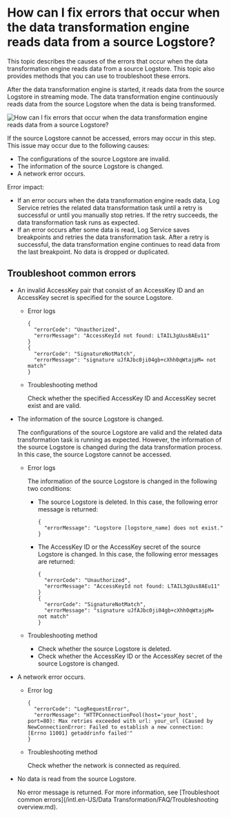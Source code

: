 # How can I fix errors that occur when the data transformation engine reads data from a source Logstore?

This topic describes the causes of the errors that occur when the data transformation engine reads data from a source Logstore. This topic also provides methods that you can use to troubleshoot these errors.

After the data transformation engine is started, it reads data from the source Logstore in streaming mode. The data transformation engine continuously reads data from the source Logstore when the data is being transformed.

![How can I fix errors that occur when the data transformation engine reads data from a source Logstore?](https://static-aliyun-doc.oss-accelerate.aliyuncs.com/assets/img/en-US/0553749951/p59308.png)

If the source Logstore cannot be accessed, errors may occur in this step. This issue may occur due to the following causes:

-   The configurations of the source Logstore are invalid.
-   The information of the source Logstore is changed.
-   A network error occurs.

Error impact:

-   If an error occurs when the data transformation engine reads data, Log Service retries the related data transformation task until a retry is successful or until you manually stop retries. If the retry succeeds, the data transformation task runs as expected.
-   If an error occurs after some data is read, Log Service saves breakpoints and retries the data transformation task. After a retry is successful, the data transformation engine continues to read data from the last breakpoint. No data is dropped or duplicated.

## Troubleshoot common errors

-   An invalid AccessKey pair that consist of an AccessKey ID and an AccessKey secret is specified for the source Logstore.
    -   Error logs

        ```
        {
          "errorCode": "Unauthorized", 
          "errorMessage": "AccessKeyId not found: LTAIL3gUus8AEu11"
        }
        { 
          "errorCode": "SignatureNotMatch", 
          "errorMessage": "signature uJfAJbc0ji04gb+cXhh0qWtajpM= not match"
        }
        ```

    -   Troubleshooting method

        Check whether the specified AccessKey ID and AccessKey secret exist and are valid.

-   The information of the source Logstore is changed.

    The configurations of the source Logstore are valid and the related data transformation task is running as expected. However, the information of the source Logstore is changed during the data transformation process. In this case, the source Logstore cannot be accessed.

    -   Error logs

        The information of the source Logstore is changed in the following two conditions:

        -   The source Logstore is deleted. In this case, the following error message is returned:

            ```
            {
              "errorMessage": "Logstore [logstore_name] does not exist."
            }
            ```

        -   The AccessKey ID or the AccessKey secret of the source Logstore is changed. In this case, the following error messages are returned:

            ```
            {
              "errorCode": "Unauthorized", 
              "errorMessage": "AccessKeyId not found: LTAIL3gUus8AEu11"
            }
            { 
              "errorCode": "SignatureNotMatch", 
              "errorMessage": "signature uJfAJbc0ji04gb+cXhh0qWtajpM= not match"
            }
            ```

    -   Troubleshooting method
        -   Check whether the source Logstore is deleted.
        -   Check whether the AccessKey ID or the AccessKey secret of the source Logstore is changed.
-   A network error occurs.
    -   Error log

        ```
        {
          "errorCode": "LogRequestError",
          "errorMessage": "HTTPConnectionPool(host='your_host', port=80): Max retries exceeded with url: your_url (Caused by NewConnectionError: Failed to establish a new connection: [Errno 11001] getaddrinfo failed'"
        }
        ```

    -   Troubleshooting method

        Check whether the network is connected as required.

-   No data is read from the source Logstore.

    No error message is returned. For more information, see [Troubleshoot common errors](/intl.en-US/Data Transformation/FAQ/Troubleshooting overview.md).


